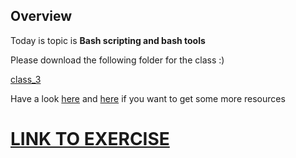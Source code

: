 ## Overview

Today is topic is **Bash scripting and bash tools**

Please download the following folder for the class :)

[class_3](https://github.com/pyRis/basic-tools-for-NLP/blob/main/bash-tools/class_3.zip)


Have a look [here](https://github.com/awesome-lists/awesome-bash) and [here](https://github.com/alebcay/awesome-shell) if you want to get some more resources


[LINK TO EXERCISE](https://github.com/pyRis/basic-tools-for-NLP/blob/main/bash-tools/Exercise_1.pdf)
=======


